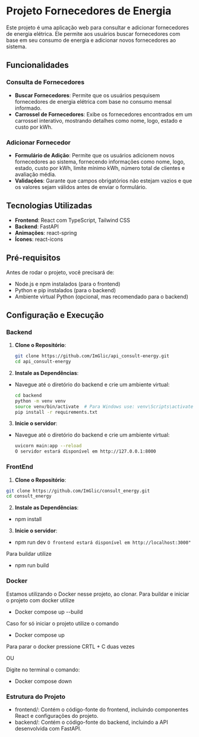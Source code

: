 # Projeto Fornecedores de Energia

Este projeto é uma aplicação web para consultar e adicionar fornecedores de energia elétrica. Ele permite aos usuários buscar fornecedores com base em seu consumo de energia e adicionar novos fornecedores ao sistema.

## Funcionalidades

### Consulta de Fornecedores

- **Buscar Fornecedores**: Permite que os usuários pesquisem fornecedores de energia elétrica com base no consumo mensal informado.
- **Carrossel de Fornecedores**: Exibe os fornecedores encontrados em um carrossel interativo, mostrando detalhes como nome, logo, estado e custo por kWh.

### Adicionar Fornecedor

- **Formulário de Adição**: Permite que os usuários adicionem novos fornecedores ao sistema, fornecendo informações como nome, logo, estado, custo por kWh, limite mínimo kWh, número total de clientes e avaliação média.
- **Validações**: Garante que campos obrigatórios não estejam vazios e que os valores sejam válidos antes de enviar o formulário.

## Tecnologias Utilizadas

- **Frontend**: React com TypeScript, Tailwind CSS
- **Backend**: FastAPI
- **Animações**: react-spring
- **Ícones**: react-icons

## Pré-requisitos

Antes de rodar o projeto, você precisará de:

- Node.js e npm instalados (para o frontend)
- Python e pip instalados (para o backend)
- Ambiente virtual Python (opcional, mas recomendado para o backend)

## Configuração e Execução

### Backend

1. **Clone o Repositório**:

   ```bash
   git clone https://github.com/ImGlic/api_consult-energy.git
   cd api_consult-energy

   ```

2. **Instale as Dependências**:

- Navegue até o diretório do backend e crie um ambiente virtual:

  ```bash
  cd backend
  python -m venv venv
  source venv/bin/activate  # Para Windows use: venv\Scripts\activate
  pip install -r requirements.txt
  ```

3. **Inicie o servidor**:

- Navegue até o diretório do backend e crie um ambiente virtual:

  ```bash
  uvicorn main:app --reload
  O servidor estará disponível em http://127.0.0.1:8000
  ```

### FrontEnd

1. **Clone o Repositório**:

  ```bash
  git clone https://github.com/ImGlic/consult_energy.git
  cd consult_energy
  ```

2. **Instale as Dependências**:

- npm install


3. **Inicie o servidor**:

- npm run dev
```O frontend estará disponível em http://localhost:3000"```

Para buildar utilize

- npm run build


### Docker

Estamos utilizando o Docker nesse projeto, ao clonar. Para buildar e  iniciar o projeto com docker utilize 

- Docker compose up --build

Caso for só iniciar o projeto utilize o comando 

- Docker compose up

Para parar o docker pressione CRTL + C duas vezes 

OU 

Digite no terminal o comando: 

- Docker compose down 


### Estrutura do Projeto

- frontend/: Contém o código-fonte do frontend, incluindo componentes React e configurações do projeto.
- backend/: Contém o código-fonte do backend, incluindo a API desenvolvida com FastAPI.


